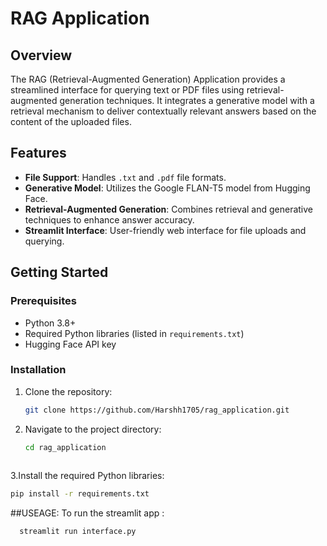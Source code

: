 # RAG Application

## Overview

The RAG (Retrieval-Augmented Generation) Application provides a streamlined interface for querying text or PDF files using retrieval-augmented generation techniques. It integrates a generative model with a retrieval mechanism to deliver contextually relevant answers based on the content of the uploaded files.

## Features

- **File Support**: Handles `.txt` and `.pdf` file formats.
- **Generative Model**: Utilizes the Google FLAN-T5 model from Hugging Face.
- **Retrieval-Augmented Generation**: Combines retrieval and generative techniques to enhance answer accuracy.
- **Streamlit Interface**: User-friendly web interface for file uploads and querying.

## Getting Started

### Prerequisites

- Python 3.8+
- Required Python libraries (listed in `requirements.txt`)
- Hugging Face API key

### Installation

1. Clone the repository:

   ```bash
   git clone https://github.com/Harshh1705/rag_application.git
2. Navigate to the project directory:

   ```bash
   cd rag_application
  
3.Install the required Python libraries:
```bash
pip install -r requirements.txt
```
##USEAGE:
To run the streamlit app :
```bash
  streamlit run interface.py
```
